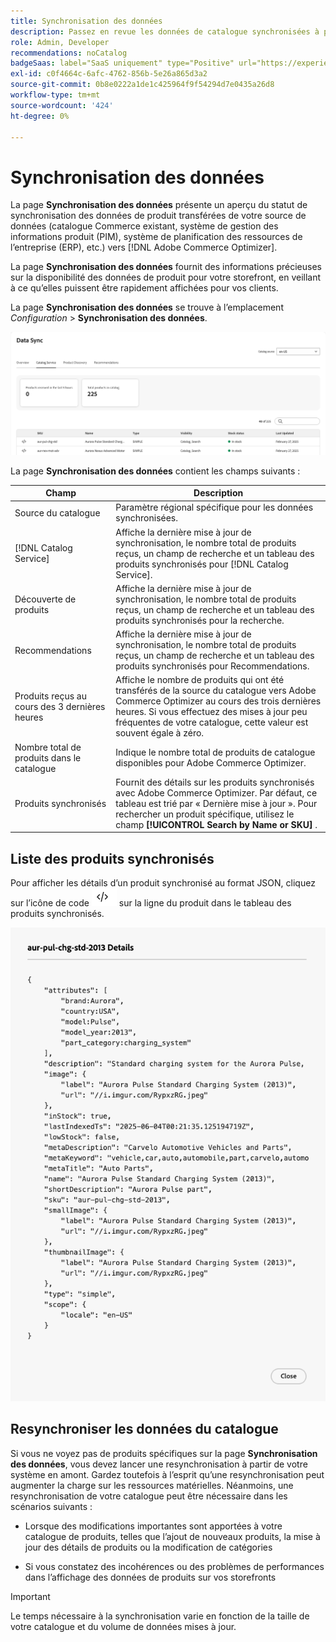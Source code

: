 ```yaml
---
title: Synchronisation des données
description: Passez en revue les données de catalogue synchronisées à partir de la source de données Commerce dans  [!DNL Adobe Commerce Optimizer].
role: Admin, Developer
recommendations: noCatalog
badgeSaas: label="SaaS uniquement" type="Positive" url="https://experienceleague.adobe.com/en/docs/commerce/user-guides/product-solutions" tooltip="S’applique uniquement aux projets Adobe Commerce as a Cloud Service et Adobe Commerce Optimizer (infrastructure SaaS gérée par Adobe)."
exl-id: c0f4664c-6afc-4762-856b-5e26a865d3a2
source-git-commit: 0b8e0222a1de1c425964f9f54294d7e0435a26d8
workflow-type: tm+mt
source-wordcount: '424'
ht-degree: 0%

---
```


# Synchronisation des données

La page **Synchronisation des données** présente un aperçu du statut de synchronisation des données de produit transférées de votre source de données (catalogue Commerce existant, système de gestion des informations produit (PIM), système de planification des ressources de l’entreprise (ERP), etc.) vers [!DNL Adobe Commerce Optimizer].

La page **Synchronisation des données** fournit des informations précieuses sur la disponibilité des données de produit pour votre storefront, en veillant à ce qu’elles puissent être rapidement affichées pour vos clients.

La page **Synchronisation des données** se trouve à l’emplacement *Configuration* > **Synchronisation des données**.

![Synchronisation des données](../assets/data-sync.png)

La page **Synchronisation des données** contient les champs suivants :

| Champ | Description |
|--- |--- |
| Source du catalogue | Paramètre régional spécifique pour les données synchronisées. |
| [!DNL Catalog Service] | Affiche la dernière mise à jour de synchronisation, le nombre total de produits reçus, un champ de recherche et un tableau des produits synchronisés pour [!DNL Catalog Service]. |
| Découverte de produits | Affiche la dernière mise à jour de synchronisation, le nombre total de produits reçus, un champ de recherche et un tableau des produits synchronisés pour la recherche. |
| Recommendations | Affiche la dernière mise à jour de synchronisation, le nombre total de produits reçus, un champ de recherche et un tableau des produits synchronisés pour Recommendations. |
| Produits reçus au cours des 3 dernières heures | Affiche le nombre de produits qui ont été transférés de la source du catalogue vers Adobe Commerce Optimizer au cours des trois dernières heures. Si vous effectuez des mises à jour peu fréquentes de votre catalogue, cette valeur est souvent égale à zéro. |
| Nombre total de produits dans le catalogue | Indique le nombre total de produits de catalogue disponibles pour Adobe Commerce Optimizer. |
| Produits synchronisés | Fournit des détails sur les produits synchronisés avec Adobe Commerce Optimizer. Par défaut, ce tableau est trié par « Dernière mise à jour ». Pour rechercher un produit spécifique, utilisez le champ **[!UICONTROL Search by Name or SKU]** . |

## Liste des produits synchronisés

Pour afficher les détails d’un produit synchronisé au format JSON, cliquez sur l’icône de code ![lien du code](../assets/data-sync-details.png) sur la ligne du produit dans le tableau des produits synchronisés.

![Détails du produit Syncd](../assets/synced-products.png)

## Resynchroniser les données du catalogue

Si vous ne voyez pas de produits spécifiques sur la page **Synchronisation des données**, vous devez lancer une resynchronisation à partir de votre système en amont. Gardez toutefois à l’esprit qu’une resynchronisation peut augmenter la charge sur les ressources matérielles. Néanmoins, une resynchronisation de votre catalogue peut être nécessaire dans les scénarios suivants :

- Lorsque des modifications importantes sont apportées à votre catalogue de produits, telles que l’ajout de nouveaux produits, la mise à jour des détails de produits ou la modification de catégories

- Si vous constatez des incohérences ou des problèmes de performances dans l’affichage des données de produits sur vos storefronts

>[!IMPORTANT]
>
>Le temps nécessaire à la synchronisation varie en fonction de la taille de votre catalogue et du volume de données mises à jour.
